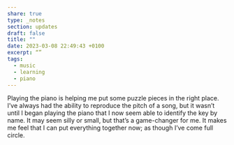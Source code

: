 ```yaml
---
share: true
type: _notes
section: updates
draft: false
title: ""
date: 2023-03-08 22:49:43 +0100
excerpt: “”
tags:
  - music
  - learning
  - piano
---
```



Playing the piano is helping me put some puzzle pieces in the right place. I’ve always had the ability to reproduce the  pitch of a song, but it wasn’t until I began playing the piano that I now seem able to identify the key by name. It may seem silly or small, but that’s a game-changer for me. It makes me feel that I can put everything together now; as though I’ve come full circle. 